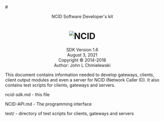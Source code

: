 #<center> NCID Software Developer's kit</center>

# <center>![NCID](ncid-1.jpg)</center>

<center>SDK Version 1.6</center>
<center>August 3, 2021</center>

<center>Copyright &copy; 2014-2018</center>
<center>Author: John L Chmielewski</center>

This document contains information needed to develop gateways, clients, client output modules and even a server for NCID (Network Caller ID).  It also contains test scripts for clients, gateways and servers.

ncid-sdk.md - this file

NCID-API.md - The programming interface

test/ - directory of test scripts for clients, gateways and servers
